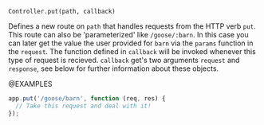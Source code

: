 


`Controller.put(path, callback)`

Defines a new route on `path` that handles requests from the HTTP verb `put`.
This route can also be 'parameterized' like `/goose/:barn`.
In this case you can later get the value the user provided for `barn`
via the `params` function in the `request`.
The function defined in `callback` will be invoked whenever this type of
request is recieved.
`callback` get's two arguments `request` and `response`, see below for further
information about these objects.

@EXAMPLES

```js
app.put('/goose/barn', function (req, res) {
  // Take this request and deal with it!
});
```


